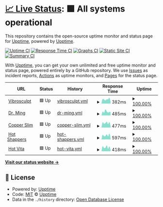 # [📈 Live Status](https://upptime.github.io/upptime): <!--live status--> **🟩 All systems operational**

This repository contains the open-source uptime monitor and status page for [Upptime](https://upptime.js.org), powered by [Upptime](https://github.com/upptime/upptime).

[![Uptime CI](https://github.com/Zero-To-One-Dev/status-page-zto/workflows/Uptime%20CI/badge.svg)](https://github.com/Zero-To-One-Dev/status-page-zto/actions?query=workflow%3A%22Uptime+CI%22)
[![Response Time CI](https://github.com/Zero-To-One-Dev/status-page-zto/workflows/Response%20Time%20CI/badge.svg)](https://github.com/Zero-To-One-Dev/status-page-zto/actions?query=workflow%3A%22Response+Time+CI%22)
[![Graphs CI](https://github.com/Zero-To-One-Dev/status-page-zto/workflows/Graphs%20CI/badge.svg)](https://github.com/Zero-To-One-Dev/status-page-zto/actions?query=workflow%3A%22Graphs+CI%22)
[![Static Site CI](https://github.com/Zero-To-One-Dev/status-page-zto/workflows/Static%20Site%20CI/badge.svg)](https://github.com/Zero-To-One-Dev/status-page-zto/actions?query=workflow%3A%22Static+Site+CI%22)
[![Summary CI](https://github.com/Zero-To-One-Dev/status-page-zto/workflows/Summary%20CI/badge.svg)](https://github.com/Zero-To-One-Dev/status-page-zto/actions?query=workflow%3A%22Summary+CI%22)

With [Upptime](https://upptime.js.org), you can get your own unlimited and free uptime monitor and status page, powered entirely by a GitHub repository. We use [Issues](https://github.com/upptime/upptime/issues) as incident reports, [Actions](https://github.com/Zero-To-One-Dev/status-page-zto/actions) as uptime monitors, and [Pages](https://upptime.github.io/upptime) for the status page.

<!--start: status pages-->
<!-- This summary is generated by Upptime (https://github.com/upptime/upptime) -->
<!-- Do not edit this manually, your changes will be overwritten -->
<!-- prettier-ignore -->
| URL | Status | History | Response Time | Uptime |
| --- | ------ | ------- | ------------- | ------ |
| <img alt="" src="https://icons.duckduckgo.com/ip3/vibrosculpt.com.ico" height="13"> [Vibrosculpt](https://vibrosculpt.com) | 🟩 Up | [vibrosculpt.yml](https://github.com/Zero-To-One-Dev/status-page-zto/commits/HEAD/history/vibrosculpt.yml) | <details><summary><img alt="Response time graph" src="./graphs/vibrosculpt/response-time-week.png" height="20"> 382ms</summary><br><a href="https://Zero-To-One-Dev.github.io/status-page-zto/history/vibrosculpt"><img alt="Response time 420" src="https://img.shields.io/endpoint?url=https%3A%2F%2Fraw.githubusercontent.com%2FZero-To-One-Dev%2Fstatus-page-zto%2FHEAD%2Fapi%2Fvibrosculpt%2Fresponse-time.json"></a><br><a href="https://Zero-To-One-Dev.github.io/status-page-zto/history/vibrosculpt"><img alt="24-hour response time 146" src="https://img.shields.io/endpoint?url=https%3A%2F%2Fraw.githubusercontent.com%2FZero-To-One-Dev%2Fstatus-page-zto%2FHEAD%2Fapi%2Fvibrosculpt%2Fresponse-time-day.json"></a><br><a href="https://Zero-To-One-Dev.github.io/status-page-zto/history/vibrosculpt"><img alt="7-day response time 382" src="https://img.shields.io/endpoint?url=https%3A%2F%2Fraw.githubusercontent.com%2FZero-To-One-Dev%2Fstatus-page-zto%2FHEAD%2Fapi%2Fvibrosculpt%2Fresponse-time-week.json"></a><br><a href="https://Zero-To-One-Dev.github.io/status-page-zto/history/vibrosculpt"><img alt="30-day response time 322" src="https://img.shields.io/endpoint?url=https%3A%2F%2Fraw.githubusercontent.com%2FZero-To-One-Dev%2Fstatus-page-zto%2FHEAD%2Fapi%2Fvibrosculpt%2Fresponse-time-month.json"></a><br><a href="https://Zero-To-One-Dev.github.io/status-page-zto/history/vibrosculpt"><img alt="1-year response time 439" src="https://img.shields.io/endpoint?url=https%3A%2F%2Fraw.githubusercontent.com%2FZero-To-One-Dev%2Fstatus-page-zto%2FHEAD%2Fapi%2Fvibrosculpt%2Fresponse-time-year.json"></a></details> | <details><summary><a href="https://Zero-To-One-Dev.github.io/status-page-zto/history/vibrosculpt">100.00%</a></summary><a href="https://Zero-To-One-Dev.github.io/status-page-zto/history/vibrosculpt"><img alt="All-time uptime 99.99%" src="https://img.shields.io/endpoint?url=https%3A%2F%2Fraw.githubusercontent.com%2FZero-To-One-Dev%2Fstatus-page-zto%2FHEAD%2Fapi%2Fvibrosculpt%2Fuptime.json"></a><br><a href="https://Zero-To-One-Dev.github.io/status-page-zto/history/vibrosculpt"><img alt="24-hour uptime 100.00%" src="https://img.shields.io/endpoint?url=https%3A%2F%2Fraw.githubusercontent.com%2FZero-To-One-Dev%2Fstatus-page-zto%2FHEAD%2Fapi%2Fvibrosculpt%2Fuptime-day.json"></a><br><a href="https://Zero-To-One-Dev.github.io/status-page-zto/history/vibrosculpt"><img alt="7-day uptime 100.00%" src="https://img.shields.io/endpoint?url=https%3A%2F%2Fraw.githubusercontent.com%2FZero-To-One-Dev%2Fstatus-page-zto%2FHEAD%2Fapi%2Fvibrosculpt%2Fuptime-week.json"></a><br><a href="https://Zero-To-One-Dev.github.io/status-page-zto/history/vibrosculpt"><img alt="30-day uptime 100.00%" src="https://img.shields.io/endpoint?url=https%3A%2F%2Fraw.githubusercontent.com%2FZero-To-One-Dev%2Fstatus-page-zto%2FHEAD%2Fapi%2Fvibrosculpt%2Fuptime-month.json"></a><br><a href="https://Zero-To-One-Dev.github.io/status-page-zto/history/vibrosculpt"><img alt="1-year uptime 100.00%" src="https://img.shields.io/endpoint?url=https%3A%2F%2Fraw.githubusercontent.com%2FZero-To-One-Dev%2Fstatus-page-zto%2FHEAD%2Fapi%2Fvibrosculpt%2Fuptime-year.json"></a></details>
| <img alt="" src="https://icons.duckduckgo.com/ip3/www.drmingtea.com.ico" height="13"> [Dr. Ming](https://www.drmingtea.com) | 🟩 Up | [dr-ming.yml](https://github.com/Zero-To-One-Dev/status-page-zto/commits/HEAD/history/dr-ming.yml) | <details><summary><img alt="Response time graph" src="./graphs/dr-ming/response-time-week.png" height="20"> 485ms</summary><br><a href="https://Zero-To-One-Dev.github.io/status-page-zto/history/dr-ming"><img alt="Response time 538" src="https://img.shields.io/endpoint?url=https%3A%2F%2Fraw.githubusercontent.com%2FZero-To-One-Dev%2Fstatus-page-zto%2FHEAD%2Fapi%2Fdr-ming%2Fresponse-time.json"></a><br><a href="https://Zero-To-One-Dev.github.io/status-page-zto/history/dr-ming"><img alt="24-hour response time 438" src="https://img.shields.io/endpoint?url=https%3A%2F%2Fraw.githubusercontent.com%2FZero-To-One-Dev%2Fstatus-page-zto%2FHEAD%2Fapi%2Fdr-ming%2Fresponse-time-day.json"></a><br><a href="https://Zero-To-One-Dev.github.io/status-page-zto/history/dr-ming"><img alt="7-day response time 485" src="https://img.shields.io/endpoint?url=https%3A%2F%2Fraw.githubusercontent.com%2FZero-To-One-Dev%2Fstatus-page-zto%2FHEAD%2Fapi%2Fdr-ming%2Fresponse-time-week.json"></a><br><a href="https://Zero-To-One-Dev.github.io/status-page-zto/history/dr-ming"><img alt="30-day response time 486" src="https://img.shields.io/endpoint?url=https%3A%2F%2Fraw.githubusercontent.com%2FZero-To-One-Dev%2Fstatus-page-zto%2FHEAD%2Fapi%2Fdr-ming%2Fresponse-time-month.json"></a><br><a href="https://Zero-To-One-Dev.github.io/status-page-zto/history/dr-ming"><img alt="1-year response time 568" src="https://img.shields.io/endpoint?url=https%3A%2F%2Fraw.githubusercontent.com%2FZero-To-One-Dev%2Fstatus-page-zto%2FHEAD%2Fapi%2Fdr-ming%2Fresponse-time-year.json"></a></details> | <details><summary><a href="https://Zero-To-One-Dev.github.io/status-page-zto/history/dr-ming">100.00%</a></summary><a href="https://Zero-To-One-Dev.github.io/status-page-zto/history/dr-ming"><img alt="All-time uptime 99.98%" src="https://img.shields.io/endpoint?url=https%3A%2F%2Fraw.githubusercontent.com%2FZero-To-One-Dev%2Fstatus-page-zto%2FHEAD%2Fapi%2Fdr-ming%2Fuptime.json"></a><br><a href="https://Zero-To-One-Dev.github.io/status-page-zto/history/dr-ming"><img alt="24-hour uptime 100.00%" src="https://img.shields.io/endpoint?url=https%3A%2F%2Fraw.githubusercontent.com%2FZero-To-One-Dev%2Fstatus-page-zto%2FHEAD%2Fapi%2Fdr-ming%2Fuptime-day.json"></a><br><a href="https://Zero-To-One-Dev.github.io/status-page-zto/history/dr-ming"><img alt="7-day uptime 100.00%" src="https://img.shields.io/endpoint?url=https%3A%2F%2Fraw.githubusercontent.com%2FZero-To-One-Dev%2Fstatus-page-zto%2FHEAD%2Fapi%2Fdr-ming%2Fuptime-week.json"></a><br><a href="https://Zero-To-One-Dev.github.io/status-page-zto/history/dr-ming"><img alt="30-day uptime 99.90%" src="https://img.shields.io/endpoint?url=https%3A%2F%2Fraw.githubusercontent.com%2FZero-To-One-Dev%2Fstatus-page-zto%2FHEAD%2Fapi%2Fdr-ming%2Fuptime-month.json"></a><br><a href="https://Zero-To-One-Dev.github.io/status-page-zto/history/dr-ming"><img alt="1-year uptime 99.99%" src="https://img.shields.io/endpoint?url=https%3A%2F%2Fraw.githubusercontent.com%2FZero-To-One-Dev%2Fstatus-page-zto%2FHEAD%2Fapi%2Fdr-ming%2Fuptime-year.json"></a></details>
| <img alt="" src="https://icons.duckduckgo.com/ip3/www.copperslim.com.ico" height="13"> [Copper Slim](https://www.copperslim.com) | 🟩 Up | [copper-slim.yml](https://github.com/Zero-To-One-Dev/status-page-zto/commits/HEAD/history/copper-slim.yml) | <details><summary><img alt="Response time graph" src="./graphs/copper-slim/response-time-week.png" height="20"> 477ms</summary><br><a href="https://Zero-To-One-Dev.github.io/status-page-zto/history/copper-slim"><img alt="Response time 701" src="https://img.shields.io/endpoint?url=https%3A%2F%2Fraw.githubusercontent.com%2FZero-To-One-Dev%2Fstatus-page-zto%2FHEAD%2Fapi%2Fcopper-slim%2Fresponse-time.json"></a><br><a href="https://Zero-To-One-Dev.github.io/status-page-zto/history/copper-slim"><img alt="24-hour response time 130" src="https://img.shields.io/endpoint?url=https%3A%2F%2Fraw.githubusercontent.com%2FZero-To-One-Dev%2Fstatus-page-zto%2FHEAD%2Fapi%2Fcopper-slim%2Fresponse-time-day.json"></a><br><a href="https://Zero-To-One-Dev.github.io/status-page-zto/history/copper-slim"><img alt="7-day response time 477" src="https://img.shields.io/endpoint?url=https%3A%2F%2Fraw.githubusercontent.com%2FZero-To-One-Dev%2Fstatus-page-zto%2FHEAD%2Fapi%2Fcopper-slim%2Fresponse-time-week.json"></a><br><a href="https://Zero-To-One-Dev.github.io/status-page-zto/history/copper-slim"><img alt="30-day response time 549" src="https://img.shields.io/endpoint?url=https%3A%2F%2Fraw.githubusercontent.com%2FZero-To-One-Dev%2Fstatus-page-zto%2FHEAD%2Fapi%2Fcopper-slim%2Fresponse-time-month.json"></a><br><a href="https://Zero-To-One-Dev.github.io/status-page-zto/history/copper-slim"><img alt="1-year response time 707" src="https://img.shields.io/endpoint?url=https%3A%2F%2Fraw.githubusercontent.com%2FZero-To-One-Dev%2Fstatus-page-zto%2FHEAD%2Fapi%2Fcopper-slim%2Fresponse-time-year.json"></a></details> | <details><summary><a href="https://Zero-To-One-Dev.github.io/status-page-zto/history/copper-slim">100.00%</a></summary><a href="https://Zero-To-One-Dev.github.io/status-page-zto/history/copper-slim"><img alt="All-time uptime 99.97%" src="https://img.shields.io/endpoint?url=https%3A%2F%2Fraw.githubusercontent.com%2FZero-To-One-Dev%2Fstatus-page-zto%2FHEAD%2Fapi%2Fcopper-slim%2Fuptime.json"></a><br><a href="https://Zero-To-One-Dev.github.io/status-page-zto/history/copper-slim"><img alt="24-hour uptime 100.00%" src="https://img.shields.io/endpoint?url=https%3A%2F%2Fraw.githubusercontent.com%2FZero-To-One-Dev%2Fstatus-page-zto%2FHEAD%2Fapi%2Fcopper-slim%2Fuptime-day.json"></a><br><a href="https://Zero-To-One-Dev.github.io/status-page-zto/history/copper-slim"><img alt="7-day uptime 100.00%" src="https://img.shields.io/endpoint?url=https%3A%2F%2Fraw.githubusercontent.com%2FZero-To-One-Dev%2Fstatus-page-zto%2FHEAD%2Fapi%2Fcopper-slim%2Fuptime-week.json"></a><br><a href="https://Zero-To-One-Dev.github.io/status-page-zto/history/copper-slim"><img alt="30-day uptime 100.00%" src="https://img.shields.io/endpoint?url=https%3A%2F%2Fraw.githubusercontent.com%2FZero-To-One-Dev%2Fstatus-page-zto%2FHEAD%2Fapi%2Fcopper-slim%2Fuptime-month.json"></a><br><a href="https://Zero-To-One-Dev.github.io/status-page-zto/history/copper-slim"><img alt="1-year uptime 99.97%" src="https://img.shields.io/endpoint?url=https%3A%2F%2Fraw.githubusercontent.com%2FZero-To-One-Dev%2Fstatus-page-zto%2FHEAD%2Fapi%2Fcopper-slim%2Fuptime-year.json"></a></details>
| <img alt="" src="https://icons.duckduckgo.com/ip3/www.hotshapers.com.ico" height="13"> [Hot Shappers](https://www.hotshapers.com) | 🟩 Up | [hot-shappers.yml](https://github.com/Zero-To-One-Dev/status-page-zto/commits/HEAD/history/hot-shappers.yml) | <details><summary><img alt="Response time graph" src="./graphs/hot-shappers/response-time-week.png" height="20"> 597ms</summary><br><a href="https://Zero-To-One-Dev.github.io/status-page-zto/history/hot-shappers"><img alt="Response time 1255" src="https://img.shields.io/endpoint?url=https%3A%2F%2Fraw.githubusercontent.com%2FZero-To-One-Dev%2Fstatus-page-zto%2FHEAD%2Fapi%2Fhot-shappers%2Fresponse-time.json"></a><br><a href="https://Zero-To-One-Dev.github.io/status-page-zto/history/hot-shappers"><img alt="24-hour response time 130" src="https://img.shields.io/endpoint?url=https%3A%2F%2Fraw.githubusercontent.com%2FZero-To-One-Dev%2Fstatus-page-zto%2FHEAD%2Fapi%2Fhot-shappers%2Fresponse-time-day.json"></a><br><a href="https://Zero-To-One-Dev.github.io/status-page-zto/history/hot-shappers"><img alt="7-day response time 597" src="https://img.shields.io/endpoint?url=https%3A%2F%2Fraw.githubusercontent.com%2FZero-To-One-Dev%2Fstatus-page-zto%2FHEAD%2Fapi%2Fhot-shappers%2Fresponse-time-week.json"></a><br><a href="https://Zero-To-One-Dev.github.io/status-page-zto/history/hot-shappers"><img alt="30-day response time 675" src="https://img.shields.io/endpoint?url=https%3A%2F%2Fraw.githubusercontent.com%2FZero-To-One-Dev%2Fstatus-page-zto%2FHEAD%2Fapi%2Fhot-shappers%2Fresponse-time-month.json"></a><br><a href="https://Zero-To-One-Dev.github.io/status-page-zto/history/hot-shappers"><img alt="1-year response time 1377" src="https://img.shields.io/endpoint?url=https%3A%2F%2Fraw.githubusercontent.com%2FZero-To-One-Dev%2Fstatus-page-zto%2FHEAD%2Fapi%2Fhot-shappers%2Fresponse-time-year.json"></a></details> | <details><summary><a href="https://Zero-To-One-Dev.github.io/status-page-zto/history/hot-shappers">100.00%</a></summary><a href="https://Zero-To-One-Dev.github.io/status-page-zto/history/hot-shappers"><img alt="All-time uptime 99.99%" src="https://img.shields.io/endpoint?url=https%3A%2F%2Fraw.githubusercontent.com%2FZero-To-One-Dev%2Fstatus-page-zto%2FHEAD%2Fapi%2Fhot-shappers%2Fuptime.json"></a><br><a href="https://Zero-To-One-Dev.github.io/status-page-zto/history/hot-shappers"><img alt="24-hour uptime 100.00%" src="https://img.shields.io/endpoint?url=https%3A%2F%2Fraw.githubusercontent.com%2FZero-To-One-Dev%2Fstatus-page-zto%2FHEAD%2Fapi%2Fhot-shappers%2Fuptime-day.json"></a><br><a href="https://Zero-To-One-Dev.github.io/status-page-zto/history/hot-shappers"><img alt="7-day uptime 100.00%" src="https://img.shields.io/endpoint?url=https%3A%2F%2Fraw.githubusercontent.com%2FZero-To-One-Dev%2Fstatus-page-zto%2FHEAD%2Fapi%2Fhot-shappers%2Fuptime-week.json"></a><br><a href="https://Zero-To-One-Dev.github.io/status-page-zto/history/hot-shappers"><img alt="30-day uptime 99.97%" src="https://img.shields.io/endpoint?url=https%3A%2F%2Fraw.githubusercontent.com%2FZero-To-One-Dev%2Fstatus-page-zto%2FHEAD%2Fapi%2Fhot-shappers%2Fuptime-month.json"></a><br><a href="https://Zero-To-One-Dev.github.io/status-page-zto/history/hot-shappers"><img alt="1-year uptime 99.99%" src="https://img.shields.io/endpoint?url=https%3A%2F%2Fraw.githubusercontent.com%2FZero-To-One-Dev%2Fstatus-page-zto%2FHEAD%2Fapi%2Fhot-shappers%2Fuptime-year.json"></a></details>
| <img alt="" src="https://icons.duckduckgo.com/ip3/hotvita.com.ico" height="13"> [Hot Vita](https://hotvita.com) | 🟩 Up | [hot-vita.yml](https://github.com/Zero-To-One-Dev/status-page-zto/commits/HEAD/history/hot-vita.yml) | <details><summary><img alt="Response time graph" src="./graphs/hot-vita/response-time-week.png" height="20"> 418ms</summary><br><a href="https://Zero-To-One-Dev.github.io/status-page-zto/history/hot-vita"><img alt="Response time 556" src="https://img.shields.io/endpoint?url=https%3A%2F%2Fraw.githubusercontent.com%2FZero-To-One-Dev%2Fstatus-page-zto%2FHEAD%2Fapi%2Fhot-vita%2Fresponse-time.json"></a><br><a href="https://Zero-To-One-Dev.github.io/status-page-zto/history/hot-vita"><img alt="24-hour response time 131" src="https://img.shields.io/endpoint?url=https%3A%2F%2Fraw.githubusercontent.com%2FZero-To-One-Dev%2Fstatus-page-zto%2FHEAD%2Fapi%2Fhot-vita%2Fresponse-time-day.json"></a><br><a href="https://Zero-To-One-Dev.github.io/status-page-zto/history/hot-vita"><img alt="7-day response time 418" src="https://img.shields.io/endpoint?url=https%3A%2F%2Fraw.githubusercontent.com%2FZero-To-One-Dev%2Fstatus-page-zto%2FHEAD%2Fapi%2Fhot-vita%2Fresponse-time-week.json"></a><br><a href="https://Zero-To-One-Dev.github.io/status-page-zto/history/hot-vita"><img alt="30-day response time 410" src="https://img.shields.io/endpoint?url=https%3A%2F%2Fraw.githubusercontent.com%2FZero-To-One-Dev%2Fstatus-page-zto%2FHEAD%2Fapi%2Fhot-vita%2Fresponse-time-month.json"></a><br><a href="https://Zero-To-One-Dev.github.io/status-page-zto/history/hot-vita"><img alt="1-year response time 590" src="https://img.shields.io/endpoint?url=https%3A%2F%2Fraw.githubusercontent.com%2FZero-To-One-Dev%2Fstatus-page-zto%2FHEAD%2Fapi%2Fhot-vita%2Fresponse-time-year.json"></a></details> | <details><summary><a href="https://Zero-To-One-Dev.github.io/status-page-zto/history/hot-vita">100.00%</a></summary><a href="https://Zero-To-One-Dev.github.io/status-page-zto/history/hot-vita"><img alt="All-time uptime 99.99%" src="https://img.shields.io/endpoint?url=https%3A%2F%2Fraw.githubusercontent.com%2FZero-To-One-Dev%2Fstatus-page-zto%2FHEAD%2Fapi%2Fhot-vita%2Fuptime.json"></a><br><a href="https://Zero-To-One-Dev.github.io/status-page-zto/history/hot-vita"><img alt="24-hour uptime 100.00%" src="https://img.shields.io/endpoint?url=https%3A%2F%2Fraw.githubusercontent.com%2FZero-To-One-Dev%2Fstatus-page-zto%2FHEAD%2Fapi%2Fhot-vita%2Fuptime-day.json"></a><br><a href="https://Zero-To-One-Dev.github.io/status-page-zto/history/hot-vita"><img alt="7-day uptime 100.00%" src="https://img.shields.io/endpoint?url=https%3A%2F%2Fraw.githubusercontent.com%2FZero-To-One-Dev%2Fstatus-page-zto%2FHEAD%2Fapi%2Fhot-vita%2Fuptime-week.json"></a><br><a href="https://Zero-To-One-Dev.github.io/status-page-zto/history/hot-vita"><img alt="30-day uptime 100.00%" src="https://img.shields.io/endpoint?url=https%3A%2F%2Fraw.githubusercontent.com%2FZero-To-One-Dev%2Fstatus-page-zto%2FHEAD%2Fapi%2Fhot-vita%2Fuptime-month.json"></a><br><a href="https://Zero-To-One-Dev.github.io/status-page-zto/history/hot-vita"><img alt="1-year uptime 100.00%" src="https://img.shields.io/endpoint?url=https%3A%2F%2Fraw.githubusercontent.com%2FZero-To-One-Dev%2Fstatus-page-zto%2FHEAD%2Fapi%2Fhot-vita%2Fuptime-year.json"></a></details>

<!--end: status pages-->

[**Visit our status website →**](https://upptime.github.io/upptime)

## 📄 License

- Powered by: [Upptime](https://github.com/upptime/upptime)
- Code: [MIT](./LICENSE) © [Upptime](https://upptime.js.org)
- Data in the `./history` directory: [Open Database License](https://opendatacommons.org/licenses/odbl/1-0/)
